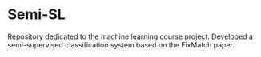 # Semi-SL
Repository dedicated to the machine learning course project. Developed a semi-supervised classification system based on the FixMatch paper.

